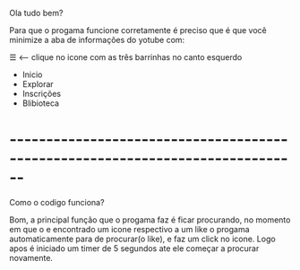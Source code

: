 Ola tudo bem? 

Para que o progama funcione corretamente é preciso que é que você minimize a aba de informações do yotube com:
 

☰ <-- clique no icone com as três barrinhas no canto esquerdo 

* Inicio 
* Explorar
* Inscrições
* Blibioteca
# ------------------------------------------------------------------------------

Como o codigo funciona?

Bom, a principal função que o progama faz é ficar procurando, 
no momento em que o e encontrado um icone respectivo a um like o progama automaticamente para de procurar(o like), e faz um click no icone.
Logo apos é iniciado um timer de 5 segundos ate ele começar a procurar novamente.
